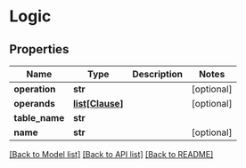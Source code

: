 # Logic


## Properties
Name | Type | Description | Notes
------------ | ------------- | ------------- | -------------
**operation** | **str** |  | [optional] 
**operands** | [**list[Clause]**](Clause.md) |  | [optional] 
**table_name** | **str** |  | 
**name** | **str** |  | [optional] 

[[Back to Model list]](../README.md#documentation-for-models) [[Back to API list]](../README.md#documentation-for-api-endpoints) [[Back to README]](../README.md)


